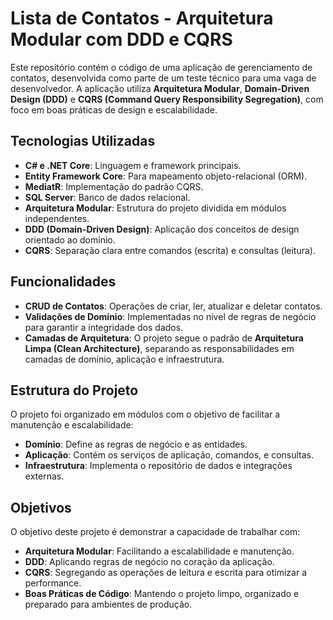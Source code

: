 # Lista de Contatos - Arquitetura Modular com DDD e CQRS

Este repositório contém o código de uma aplicação de gerenciamento de contatos, desenvolvida como parte de um teste técnico para uma vaga de desenvolvedor. A aplicação utiliza **Arquitetura Modular**, **Domain-Driven Design (DDD)** e **CQRS (Command Query Responsibility Segregation)**, com foco em boas práticas de design e escalabilidade.

## Tecnologias Utilizadas

- **C# e .NET Core**: Linguagem e framework principais.
- **Entity Framework Core**: Para mapeamento objeto-relacional (ORM).
- **MediatR**: Implementação do padrão CQRS.
- **SQL Server**: Banco de dados relacional.
- **Arquitetura Modular**: Estrutura do projeto dividida em módulos independentes.
- **DDD (Domain-Driven Design)**: Aplicação dos conceitos de design orientado ao domínio.
- **CQRS**: Separação clara entre comandos (escrita) e consultas (leitura).

## Funcionalidades

- **CRUD de Contatos**: Operações de criar, ler, atualizar e deletar contatos.
- **Validações de Domínio**: Implementadas no nível de regras de negócio para garantir a integridade dos dados.
- **Camadas de Arquitetura**: O projeto segue o padrão de **Arquitetura Limpa (Clean Architecture)**, separando as responsabilidades em camadas de domínio, aplicação e infraestrutura.

## Estrutura do Projeto

O projeto foi organizado em módulos com o objetivo de facilitar a manutenção e escalabilidade:

- **Domínio**: Define as regras de negócio e as entidades.
- **Aplicação**: Contém os serviços de aplicação, comandos, e consultas.
- **Infraestrutura**: Implementa o repositório de dados e integrações externas.

## Objetivos

O objetivo deste projeto é demonstrar a capacidade de trabalhar com:

- **Arquitetura Modular**: Facilitando a escalabilidade e manutenção.
- **DDD**: Aplicando regras de negócio no coração da aplicação.
- **CQRS**: Segregando as operações de leitura e escrita para otimizar a performance.
- **Boas Práticas de Código**: Mantendo o projeto limpo, organizado e preparado para ambientes de produção.
